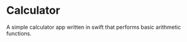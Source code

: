 Calculator
==========

A simple calculator app written in swift that performs basic arithmetic functions.
